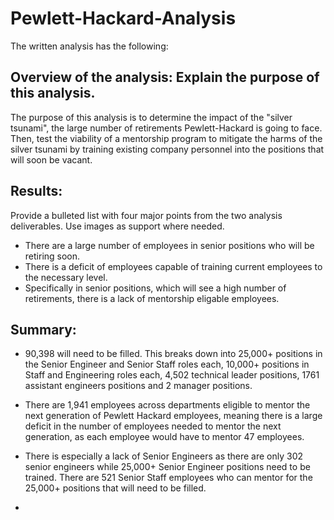 # Pewlett-Hackard-Analysis
The written analysis has the following:
## Overview of the analysis: Explain the purpose of this analysis.
The purpose of this analysis is to determine the impact of the "silver tsunami", the large number of retirements Pewlett-Hackard is going to face. Then, test the viability of a mentorship program to mitigate the harms of the silver tsunami by training existing company personnel into the positions that will soon be vacant. 

## Results: 
Provide a bulleted list with four major points from the two analysis deliverables. Use images as support where needed.
- There are a large number of employees in senior positions who will be retiring soon.
- There is a deficit of employees capable of training current employees to the necessary level.
- Specifically in senior positions, which will see a high number of retirements, there is a lack of mentorship eligable employees.


## Summary: 
- 90,398 will need to be filled. This breaks down into 25,000+ positions in the Senior Engineer and Senior Staff roles each, 10,000+ positions in Staff and Engineering roles each, 4,502 technical leader positions, 1761 assistant engineers positions and 2 manager positions.

- There are 1,941 employees across departments eligible to mentor the next generation of Pewlett Hackard employees, meaning there is a large deficit in the number of employees needed to mentor the next generation, as each employee would have to mentor 47 employees.

- There is especially a lack of Senior Engineers as there are only 302 senior engineers while 25,000+ Senior Engineer positions need to be trained. There are 521 Senior Staff employees who can mentor for the 25,000+ positions that will need to be filled. 

- 
